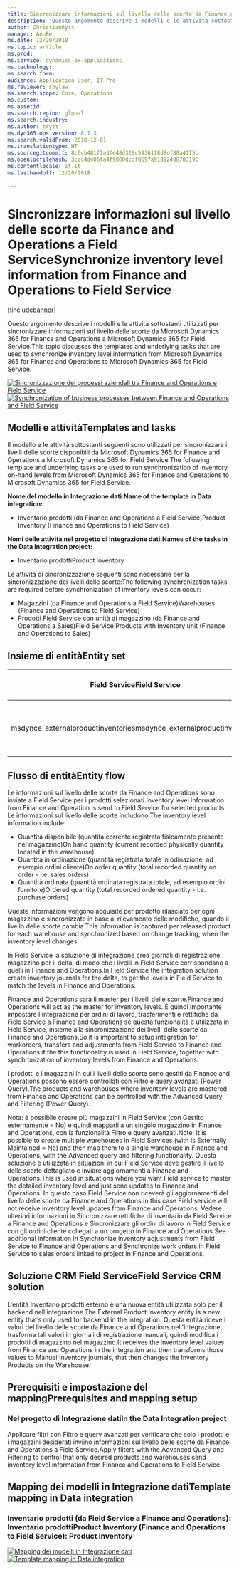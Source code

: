 ```yaml
---
title: Sincronizzare informazioni sul livello delle scorte da Finance and Operations a Field Service
description: "Questo argomento descrive i modelli e le attività sottostanti utilizzati per sincronizzare informazioni sul livello delle scorte da Microsoft Dynamics 365 for Finance and Operations a Microsoft Dynamics 365 for Field Service."
author: ChristianRytt
manager: AnnBe
ms.date: 12/20/2018
ms.topic: article
ms.prod: 
ms.service: dynamics-ax-applications
ms.technology: 
ms.search.form: 
audience: Application User, IT Pro
ms.reviewer: shylaw
ms.search.scope: Core, Operations
ms.custom: 
ms.assetid: 
ms.search.region: global
ms.search.industry: 
ms.author: crytt
ms.dyn365.ops.version: 8.1.3
ms.search.validFrom: 2018-12-01
ms.translationtype: HT
ms.sourcegitcommit: 8c6cb481f1a3fe48d329c5936118d8df88a4175b
ms.openlocfilehash: 3ccc4d406fa4f9800dcdf8697a91892408783196
ms.contentlocale: it-it
ms.lasthandoff: 12/20/2018

---
```


# <a name="synchronize-inventory-level-information-from-finance-and-operations-to-field-service"></a><span data-ttu-id="6c93f-103">Sincronizzare informazioni sul livello delle scorte da Finance and Operations a Field Service</span><span class="sxs-lookup"><span data-stu-id="6c93f-103">Synchronize inventory level information from Finance and Operations to Field Service</span></span> 

[!include[banner](../includes/banner.md)]

<span data-ttu-id="6c93f-104">Questo argomento descrive i modelli e le attività sottostanti utilizzati per sincronizzare informazioni sul livello delle scorte da Microsoft Dynamics 365 for Finance and Operations a Microsoft Dynamics 365 for Field Service.</span><span class="sxs-lookup"><span data-stu-id="6c93f-104">This topic discusses the templates and underlying tasks that are used to synchronize inventory level information from Microsoft Dynamics 365 for Finance and Operations to Microsoft Dynamics 365 for Field Service.</span></span>

<span data-ttu-id="6c93f-105">[![Sincronizzazione dei processi aziendali tra Finance and Operations e Field Service](./media/FSOnHandOW.png)](./media/FSOnHandOW.png)</span><span class="sxs-lookup"><span data-stu-id="6c93f-105">[![Synchronization of business processes between Finance and Operations and Field Service](./media/FSOnHandOW.png)](./media/FSOnHandOW.png)</span></span>

## <a name="templates-and-tasks"></a><span data-ttu-id="6c93f-106">Modelli e attività</span><span class="sxs-lookup"><span data-stu-id="6c93f-106">Templates and tasks</span></span>
<span data-ttu-id="6c93f-107">Il modello e le attività sottostanti seguenti sono utilizzati per sincronizzare i livelli delle scorte disponibili da Microsoft Dynamics 365 for Finance and Operations a Microsoft Dynamics 365 for Field Service.</span><span class="sxs-lookup"><span data-stu-id="6c93f-107">The following template and underlying tasks are used to run synchronization of inventory on-hand levels from Microsoft Dynamics 365 for Finance and Operations to Microsoft Dynamics 365 for Field Service.</span></span>

<span data-ttu-id="6c93f-108">**Nome del modello in Integrazione dati:**</span><span class="sxs-lookup"><span data-stu-id="6c93f-108">**Name of the template in Data integration:**</span></span>
- <span data-ttu-id="6c93f-109">Inventario prodotti (da Finance and Operations a Field Service)</span><span class="sxs-lookup"><span data-stu-id="6c93f-109">Product Inventory (Finance and Operations to Field Service)</span></span>
  
<span data-ttu-id="6c93f-110">**Nomi delle attività nel progetto di Integrazione dati:**</span><span class="sxs-lookup"><span data-stu-id="6c93f-110">**Names of the tasks in the Data integration project:**</span></span>
- <span data-ttu-id="6c93f-111">Inventario prodotti</span><span class="sxs-lookup"><span data-stu-id="6c93f-111">Product inventory</span></span>

<span data-ttu-id="6c93f-112">Le attività di sincronizzazione seguenti sono necessarie per la sincronizzazione dei livelli delle scorte:</span><span class="sxs-lookup"><span data-stu-id="6c93f-112">The following synchronization tasks are required before synchronization of inventory levels can occur:</span></span>
- <span data-ttu-id="6c93f-113">Magazzini (da Finance and Operations a Field Service)</span><span class="sxs-lookup"><span data-stu-id="6c93f-113">Warehouses (Finance and Operations to Field Service)</span></span> 
- <span data-ttu-id="6c93f-114">Prodotti Field Service con unità di magazzino (da Finance and Operations a Sales)</span><span class="sxs-lookup"><span data-stu-id="6c93f-114">Field Service Products with Inventory unit (Finance and Operations to Sales)</span></span> 

## <a name="entity-set"></a><span data-ttu-id="6c93f-115">Insieme di entità</span><span class="sxs-lookup"><span data-stu-id="6c93f-115">Entity set</span></span>

| <span data-ttu-id="6c93f-116">Field Service</span><span class="sxs-lookup"><span data-stu-id="6c93f-116">Field Service</span></span>                      | <span data-ttu-id="6c93f-117">Finance and Operations</span><span class="sxs-lookup"><span data-stu-id="6c93f-117">Finance and Operations</span></span>                 |
|------------------------------------|----------------------------------------|
| <span data-ttu-id="6c93f-118">msdynce_externalproductinventories</span><span class="sxs-lookup"><span data-stu-id="6c93f-118">msdynce_externalproductinventories</span></span> | <span data-ttu-id="6c93f-119">Disponibilità scorte in base al magazzino CDS</span><span class="sxs-lookup"><span data-stu-id="6c93f-119">CDS inventory on-hand by warehouse</span></span>     |

## <a name="entity-flow"></a><span data-ttu-id="6c93f-120">Flusso di entità</span><span class="sxs-lookup"><span data-stu-id="6c93f-120">Entity flow</span></span>
<span data-ttu-id="6c93f-121">Le informazioni sul livello delle scorte da Finance and Operations sono inviate a Field Service per i prodotti selezionati.</span><span class="sxs-lookup"><span data-stu-id="6c93f-121">Inventory level information from Finance and Operation is send to Field Service for selected products.</span></span> <span data-ttu-id="6c93f-122">Le informazioni sul livello delle scorte includono:</span><span class="sxs-lookup"><span data-stu-id="6c93f-122">The inventory level information include:</span></span> 
- <span data-ttu-id="6c93f-123">Quantità disponibile (quantità corrente registrata fisicamente presente nel magazzino)</span><span class="sxs-lookup"><span data-stu-id="6c93f-123">On hand quantity (current recorded physically quantity located in the warehouse)</span></span>
- <span data-ttu-id="6c93f-124">Quantità in ordinazione (quantità registrata totale in odinazione, ad esempio ordini cliente)</span><span class="sxs-lookup"><span data-stu-id="6c93f-124">On order quantity (total recorded quantity on order - i.e. sales orders)</span></span>
- <span data-ttu-id="6c93f-125">Quantità ordinata (quantità ordinata registrata totale, ad esempio ordini fornitore)</span><span class="sxs-lookup"><span data-stu-id="6c93f-125">Ordered quantity (total recorded ordered quantity - i.e. purchase orders)</span></span>

<span data-ttu-id="6c93f-126">Queste informazioni vengono acquisite per prodotto rilasciato per ogni magazzino e sincronizzate in base al rilevamento delle modifiche, quando il livello delle scorte cambia.</span><span class="sxs-lookup"><span data-stu-id="6c93f-126">This information is captured per released product for each warehouse and synchronized based on change tracking, when the inventory level changes.</span></span>

<span data-ttu-id="6c93f-127">In Field Service la soluzione di integrazione crea giornali di registrazione magazzino per il delta, di modo che i livelli in Field Service corrispondano a quelli in Finance and Operations.</span><span class="sxs-lookup"><span data-stu-id="6c93f-127">In Field Service the integration solution create inventory journals for the delta, to get the levels in Field Service to match the levels in Finance and Operations.</span></span>

<span data-ttu-id="6c93f-128">Finance and Operations sarà il master per i livelli delle scorte.</span><span class="sxs-lookup"><span data-stu-id="6c93f-128">Finance and Operations will act as the master for inventory levels.</span></span> <span data-ttu-id="6c93f-129">È quindi importante impostare l'integrazione per ordini di lavoro, trasferimenti e rettifiche da Field Service a Finance and Operations se questa funzionalità è utilizzata in Field Service, insieme alla sincronizzazione dei livelli delle scorte da Finance and Operations.</span><span class="sxs-lookup"><span data-stu-id="6c93f-129">So it is important to setup integration for workorders, transfers and adjustments from Field Service to Finance and Operations if the this functionality is used in Field Service, together with synchronization of inventory levels from Finance and Operations.</span></span>

<span data-ttu-id="6c93f-130">I prodotti e i magazzini in cui i livelli delle scorte sono gestiti da Finance and Operations possono essere controllati con Filtro e query avanzati (Power Query).</span><span class="sxs-lookup"><span data-stu-id="6c93f-130">The products and warehouses where inventory levels are mastered from Finance and Operations can be controlled with the Advanced Query and Filtering (Power Query).</span></span>

<span data-ttu-id="6c93f-131">Nota: è possibile creare più magazzini in Field Service (con Gestito esternamente = No) e quindi mapparli a un singolo magazzino in Finance and Operations, con la funzionalità Filtro e query avanzati.</span><span class="sxs-lookup"><span data-stu-id="6c93f-131">Note: It is possible to create multiple warehouses in Field Services (with Is Externally Maintained = No) and then map them to a single warehouse in Finance and Operations, with the Advanced query and filtering functionality.</span></span> <span data-ttu-id="6c93f-132">Questa soluzione è utilizzata in situazioni in cui Field Service deve gestire il livello delle scorte dettagliato e inviare aggiornamenti a Finance and Operations.</span><span class="sxs-lookup"><span data-stu-id="6c93f-132">This is used in situations where you want Field service to master the detailed inventory level and just send updates to Finance and Operations.</span></span> <span data-ttu-id="6c93f-133">In questo caso Field Service non riceverà gli aggiornamenti del livello delle scorte da Finance and Operations.</span><span class="sxs-lookup"><span data-stu-id="6c93f-133">In this case Field service will not receive inventory level updates from Finance and Operations.</span></span> <span data-ttu-id="6c93f-134">Vedere ulteriori informazioni in Sincronizzare rettifiche di inventario da Field Service a Finance and Operations e Sincronizzare gli ordini di lavoro in Field Service con gli ordini cliente collegati a un progetto in Finance and Operations.</span><span class="sxs-lookup"><span data-stu-id="6c93f-134">See additional information in Synchronize inventory adjustments from Field Service to Finance and Operations and Synchronize work orders in Field Service to sales orders linked to project in Finance and Operations.</span></span>

## <a name="field-service-crm-solution"></a><span data-ttu-id="6c93f-135">Soluzione CRM Field Service</span><span class="sxs-lookup"><span data-stu-id="6c93f-135">Field Service CRM solution</span></span>
<span data-ttu-id="6c93f-136">L'entità Inventario prodotti esterno è una nuova entità utilizzata solo per il backend nell'integrazione.</span><span class="sxs-lookup"><span data-stu-id="6c93f-136">The External Product Inventory entity is a new entity that’s only used for backend in the integration.</span></span> <span data-ttu-id="6c93f-137">Questa entità riceve i valori del livello delle scorte da Finance and Operations nell'integrazione, trasforma tali valori in giornali di registrazione manuali, quindi modifica i prodotti di magazzino nel magazzino.</span><span class="sxs-lookup"><span data-stu-id="6c93f-137">It receives the inventory level values from Finance and Operations in the integration and then transforms those values to Manuel Inventory journals, that then changes the Inventory Products on the Warehouse.</span></span> 

## <a name="prerequisites-and-mapping-setup"></a><span data-ttu-id="6c93f-138">Prerequisiti e impostazione del mapping</span><span class="sxs-lookup"><span data-stu-id="6c93f-138">Prerequisites and mapping setup</span></span>

### <a name="in-the-data-integration-project"></a><span data-ttu-id="6c93f-139">Nel progetto di Integrazione dati</span><span class="sxs-lookup"><span data-stu-id="6c93f-139">In the Data Integration project</span></span>
<span data-ttu-id="6c93f-140">Applicare filtri con Filtro e query avanzati per verificare che solo i prodotti e i magazzini desiderati inviino informazioni sul livello delle scorte da Finance and Operations a Field Service.</span><span class="sxs-lookup"><span data-stu-id="6c93f-140">Apply filters with the Advanced  Query and Filtering to control that only desired products and warehouses send inventory level information from Finance and Operations to Field Service.</span></span>

## <a name="template-mapping-in-data-integration"></a><span data-ttu-id="6c93f-141">Mapping dei modelli in Integrazione dati</span><span class="sxs-lookup"><span data-stu-id="6c93f-141">Template mapping in Data integration</span></span>

### <a name="product-inventory-finance-and-operations-to-field-service-product-inventory"></a><span data-ttu-id="6c93f-142">Inventario prodotti (da Field Service a Finance and Operations): Inventario prodotti</span><span class="sxs-lookup"><span data-stu-id="6c93f-142">Product Inventory (Finance and Operations to Field Service): Product inventory</span></span>

<span data-ttu-id="6c93f-143">[![Mapping dei modelli in Integrazione dati](./media/FSinventoryLevel1.png)](./media/FSinventoryLevel1.png)</span><span class="sxs-lookup"><span data-stu-id="6c93f-143">[![Template mapping in Data integration](./media/FSinventoryLevel1.png)](./media/FSinventoryLevel1.png)</span></span>

